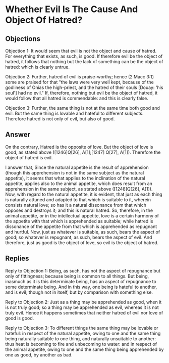 # Whether Evil Is The Cause And Object Of Hatred?

## Objections

Objection 1: It would seem that evil is not the object and cause of hatred. For everything that exists, as such, is good. If therefore evil be the object of hatred, it follows that nothing but the lack of something can be the object of hatred: which is clearly untrue.

Objection 2: Further, hatred of evil is praise-worthy; hence (2 Macc 3:1) some are praised for that "the laws were very well kept, because of the godliness of Onias the high-priest, and the hatred of their souls [Douay: 'his soul'] had no evil." If, therefore, nothing but evil be the object of hatred, it would follow that all hatred is commendable: and this is clearly false.

Objection 3: Further, the same thing is not at the same time both good and evil. But the same thing is lovable and hateful to different subjects. Therefore hatred is not only of evil, but also of good.

## Answer

On the contrary, Hatred is the opposite of love. But the object of love is good, as stated above ([1246]Q[26], A[1];[1247] Q[27], A[1]). Therefore the object of hatred is evil.

I answer that, Since the natural appetite is the result of apprehension (though this apprehension is not in the same subject as the natural appetite), it seems that what applies to the inclination of the natural appetite, applies also to the animal appetite, which does result from an apprehension in the same subject, as stated above ([1248]Q[26], A[1]). Now, with regard to the natural appetite, it is evident, that just as each thing is naturally attuned and adapted to that which is suitable to it, wherein consists natural love; so has it a natural dissonance from that which opposes and destroys it; and this is natural hatred. So, therefore, in the animal appetite, or in the intellectual appetite, love is a certain harmony of the appetite with that which is apprehended as suitable; while hatred is dissonance of the appetite from that which is apprehended as repugnant and hurtful. Now, just as whatever is suitable, as such, bears the aspect of good; so whatever is repugnant, as such, bears the aspect of evil. And therefore, just as good is the object of love, so evil is the object of hatred.

## Replies

Reply to Objection 1: Being, as such, has not the aspect of repugnance but only of fittingness; because being is common to all things. But being, inasmuch as it is this determinate being, has an aspect of repugnance to some determinate being. And in this way, one being is hateful to another, and is evil; though not in itself, but by comparison with something else.

Reply to Objection 2: Just as a thing may be apprehended as good, when it is not truly good; so a thing may be apprehended as evil, whereas it is not truly evil. Hence it happens sometimes that neither hatred of evil nor love of good is good.

Reply to Objection 3: To different things the same thing may be lovable or hateful: in respect of the natural appetite, owing to one and the same thing being naturally suitable to one thing, and naturally unsuitable to another: thus heat is becoming to fire and unbecoming to water: and in respect of the animal appetite, owing to one and the same thing being apprehended by one as good, by another as bad.